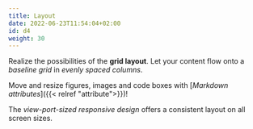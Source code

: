 ```yaml
---
title: Layout
date: 2022-06-23T11:54:04+02:00
id: d4
weight: 30
---
```


Realize the possibilities of the **grid layout**. Let your content flow onto a _baseline grid_ in _evenly spaced columns_.

Move and resize figures, images and code boxes with [_Markdown attributes_]({{< relref "attribute">}})!

The _view-port-sized responsive design_ offers a consistent layout on all screen sizes.
